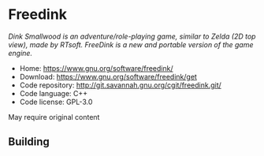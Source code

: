 # Freedink

_Dink Smallwood is an adventure/role-playing game, similar to Zelda (2D top view), made by RTsoft. FreeDink is a new and portable version of the game engine._

- Home: https://www.gnu.org/software/freedink/
- Download: https://www.gnu.org/software/freedink/get
- Code repository: http://git.savannah.gnu.org/cgit/freedink.git/
- Code language: C++
- Code license: GPL-3.0

May require original content

## Building

